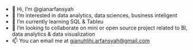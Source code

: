 - 👋 Hi, I’m @gianarfansyah
- 👀 I’m interested in data analytics, data sciences, business inteligent
- 🌱 I’m currently learning SQL & Tableu
- 💞️ I’m looking to collaborate on mini or open source project related to BI, data analytics & data visualization
- 📫 You can email me at gianuhlihi.arfansyah@gmail.com 

<!---
gianarfansyah/gianarfansyah is a ✨ special ✨ repository because its `README.md` (this file) appears on your GitHub profile.
You can click the Preview link to take a look at your changes.
--->
